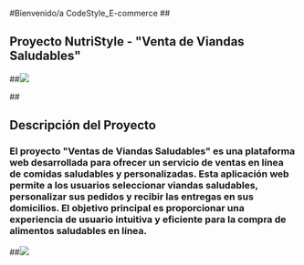 #Bienvenido/a CodeStyle_E-commerce 
##<h2> Proyecto NutriStyle - "Venta de Viandas Saludables" </h2>
##<img src= "![NutriStyle sin fondo](https://github.com/CodeSystem2022/CodeStyle_E-commerce/assets/91997517/d7a8832e-575d-46e7-acf0-a48a8706e164)"/>

##<h2> Descripción del Proyecto </h2>
<h3> El proyecto "Ventas de Viandas Saludables" es una plataforma web desarrollada para ofrecer un servicio de ventas en línea de comidas saludables y personalizadas. Esta aplicación web permite a los usuarios seleccionar viandas saludables, personalizar sus pedidos y recibir las entregas en sus domicilios. El objetivo principal es proporcionar una experiencia de usuario intuitiva y eficiente para la compra de alimentos saludables en línea. </h3>
##<img src= ![home](https://github.com/CodeSystem2022/CodeStyle_E-commerce/assets/91997517/ce6e9ad0-8d66-411c-b012-e86aaf17ee12)/>
